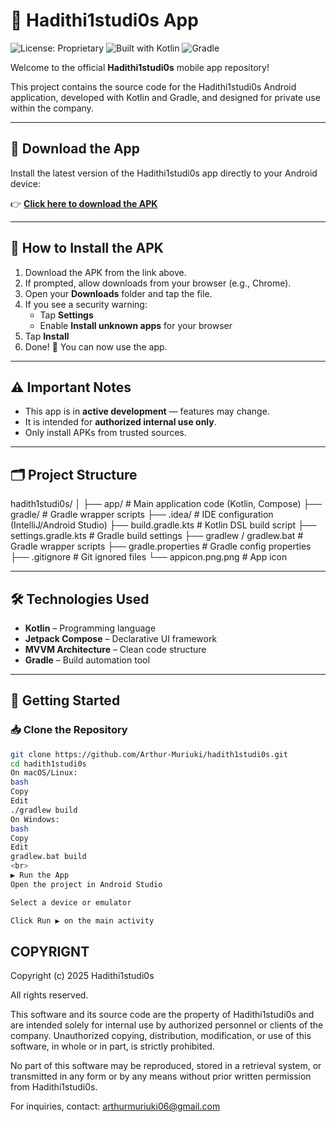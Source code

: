 # 📱 Hadithi1studi0s App

![License: Proprietary](https://img.shields.io/badge/license-proprietary-red)
![Built with Kotlin](https://img.shields.io/badge/Kotlin-1.9-blueviolet)
![Gradle](https://img.shields.io/badge/Build-Gradle-02303A.svg)

Welcome to the official **Hadithi1studi0s** mobile app repository!

This project contains the source code for the Hadithi1studi0s Android application, developed with Kotlin and Gradle, and designed for private use within the company.

---

## 🔗 Download the App

Install the latest version of the Hadithi1studi0s app directly to your Android device:

👉 **[Click here to download the APK](https://arthur-muriuki.github.io/hadith1studi0s/)**

---

## 📲 How to Install the APK

1. Download the APK from the link above.
2. If prompted, allow downloads from your browser (e.g., Chrome).
3. Open your **Downloads** folder and tap the file.
4. If you see a security warning:
   - Tap **Settings**
   - Enable **Install unknown apps** for your browser
5. Tap **Install**
6. Done! 🎉 You can now use the app.

---

## ⚠️ Important Notes

- This app is in **active development** — features may change.
- It is intended for **authorized internal use only**.
- Only install APKs from trusted sources.

---

## 🗂️ Project Structure

hadith1studi0s/
│
├── app/ # Main application code (Kotlin, Compose)
├── gradle/ # Gradle wrapper scripts
├── .idea/ # IDE configuration (IntelliJ/Android Studio)
├── build.gradle.kts # Kotlin DSL build script
├── settings.gradle.kts # Gradle build settings
├── gradlew / gradlew.bat # Gradle wrapper scripts
├── gradle.properties # Gradle config properties
├── .gitignore # Git ignored files
└── appicon.png.png # App icon


---

## 🛠️ Technologies Used

- **Kotlin** – Programming language
- **Jetpack Compose** – Declarative UI framework
- **MVVM Architecture** – Clean code structure
- **Gradle** – Build automation tool

---

## 🧪 Getting Started

### 📥 Clone the Repository

```bash
git clone https://github.com/Arthur-Muriuki/hadith1studi0s.git
cd hadith1studi0s
On macOS/Linux:
bash
Copy
Edit
./gradlew build
On Windows:
bash
Copy
Edit
gradlew.bat build
<br>
▶️ Run the App
Open the project in Android Studio

Select a device or emulator

Click Run ▶️ on the main activity
```
## COPYRIGNT
Copyright (c) 2025 Hadithi1studi0s

All rights reserved.

This software and its source code are the property of Hadithi1studi0s and are intended solely for internal use by authorized personnel or clients of the company. Unauthorized copying, distribution, modification, or use of this software, in whole or in part, is strictly prohibited.

No part of this software may be reproduced, stored in a retrieval system, or transmitted in any form or by any means without prior written permission from Hadithi1studi0s.

For inquiries, contact: arthurmuriuki06@gmail.com
